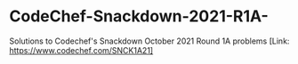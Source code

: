 # CodeChef-Snackdown-2021-R1A-
Solutions to Codechef's Snackdown October 2021 Round 1A problems [Link: https://www.codechef.com/SNCK1A21]
